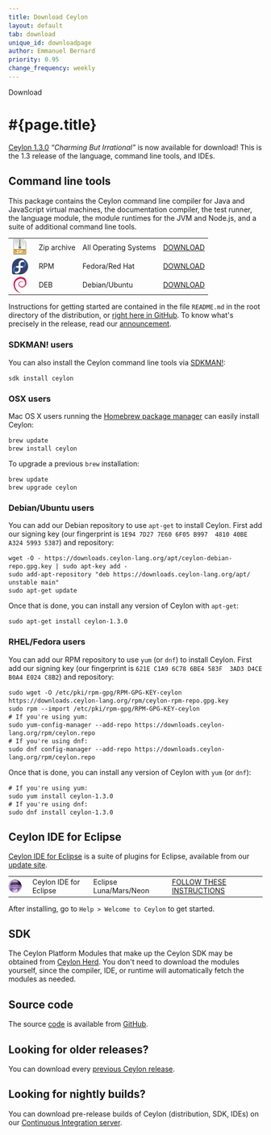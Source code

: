 ```yaml
---
title: Download Ceylon
layout: default
tab: download
unique_id: downloadpage
author: Emmanuel Bernard
priority: 0.95
change_frequency: weekly
---
```

<div id="banner"><div id="text">Download</div></div>

# #{page.title}

[Ceylon 1.3.0][1.3.0] _&ldquo;Charming But Irrational&rdquo;_ 
is now available for download! This is
the 1.3 release of the language, command line tools, and IDEs.

## Command line tools

This package contains the Ceylon command line compiler for 
Java and JavaScript virtual machines, the documentation 
compiler, the test runner, the language module, the module 
runtimes for the JVM and Node.js, and a suite of additional 
command line tools.

[1.3.0]: /blog/2016/09/13/ceylon-1-3-0/

<table>
    <tr>
        <td>
        <a href="/download/dist/1_3_0" 
           title='Download the Zip archive'
           onClick="javascript: _gaq.push(['_trackPageview', '/download/dist/1_3_0?utm_source=download&amp;utm_medium=web&amp;utm_content=dist&amp;utm_campaign=latestrelease']);">
           <img src="/images/download/package-zip.png" style="vertical-align: middle; float: right; margin-right: 0.5em"/>
        </a>
        </td>
        <td>Zip archive</td>
        <td>All Operating Systems</td>
        <td>
        <a href="/download/dist/1_3_0" 
           title='Download the Zip archive'
           class='bubble-button'
           onClick="javascript: _gaq.push(['_trackPageview', '/download/dist/1_3_0?utm_source=download&amp;utm_medium=web&amp;utm_content=dist&amp;utm_campaign=latestrelease']);">
           DOWNLOAD
        </a>
        </td>
    </tr>
    <tr>
        <td>
        <a href="/download/dist/1_3_0_rpm" 
           title='Download the RPM'
           onClick="javascript: _gaq.push(['_trackPageview', '/download/dist/1_3_0_rpm?utm_source=download&amp;utm_medium=web&amp;utm_content=dist&amp;utm_campaign=latestrelease']);">
           <img src="/images/download/package-fedora.png" style="vertical-align: middle; float: right; margin-right: 0.5em"/>
        </a>
        </td>
        <td>RPM</td>
        <td>Fedora/Red Hat</td>
        <td>
        <a href="/download/dist/1_3_0_rpm" 
           title='Download the RPM'
           class='bubble-button'
           onClick="javascript: _gaq.push(['_trackPageview', '/download/dist/1_3_0_rpm?utm_source=download&amp;utm_medium=web&amp;utm_content=dist&amp;utm_campaign=latestrelease']);">
           DOWNLOAD
        </a>
        </td>
    </tr>
    <tr>
        <td>
        <a href="/download/dist/1_3_0_deb" 
           title='Download the Debian package'
           onClick="javascript: _gaq.push(['_trackPageview', '/download/dist/1_3_0_deb?utm_source=download&amp;utm_medium=web&amp;utm_content=dist&amp;utm_campaign=latestrelease']);">
           <img src="/images/download/package-debian.png" style="vertical-align: middle; float: right; margin-right: 0.5em"/>
        </a>
        </td>
        <td>DEB</td>
        <td>Debian/Ubuntu</td>
        <td>
        <a href="/download/dist/1_3_0_deb" 
           title='Download the Debian package'
           class='bubble-button'
           onClick="javascript: _gaq.push(['_trackPageview', '/download/dist/1_3_0_deb?utm_source=download&amp;utm_medium=web&amp;utm_content=dist&amp;utm_campaign=latestrelease']);">
           DOWNLOAD
        </a>
        </td>
    </tr>
</table>

Instructions for getting started are contained in the file
`README.md` in the root directory of the distribution, or
[right here in GitHub][ceylon-dist readme]. To know what's 
precisely in the release, read our [announcement][1.3.0].

[ceylon-dist readme]: https://github.com/ceylon/ceylon-dist/blob/master/README.md 

### SDKMAN! users

You can also install the Ceylon command line tools via [SDKMAN!](http://sdkman.io/):

<!-- lang: none -->
    sdk install ceylon

### OSX users

Mac OS X users running the [Homebrew package manager](http://mxcl.github.com/homebrew/) 
can easily install Ceylon:

<!-- lang: bash -->
    brew update
    brew install ceylon

To upgrade a previous `brew` installation:

<!-- lang: bash -->
    brew update
    brew upgrade ceylon

### Debian/Ubuntu users

You can add our Debian repository to use `apt-get` to install Ceylon. First add our signing key (our fingerprint
is `1E94 7D27 7E60 6F05 B997  4810 40BE A324 5993 5387`) and repository:

<!-- lang: bash -->
    wget -O - https://downloads.ceylon-lang.org/apt/ceylon-debian-repo.gpg.key | sudo apt-key add -
    sudo add-apt-repository "deb https://downloads.ceylon-lang.org/apt/ unstable main"
    sudo apt-get update

Once that is done, you can install any version of Ceylon with `apt-get`:

<!-- lang: bash -->
    sudo apt-get install ceylon-1.3.0

### RHEL/Fedora users

You can add our RPM repository to use `yum` (or `dnf`) to install Ceylon. First add our signing key (our fingerprint
is `621E C1A9 6C78 6BE4 583F  3AD3 D4CE B0A4 E024 C8B2`) and repository:

<!-- lang: bash -->
    sudo wget -O /etc/pki/rpm-gpg/RPM-GPG-KEY-ceylon https://downloads.ceylon-lang.org/rpm/ceylon-rpm-repo.gpg.key
    sudo rpm --import /etc/pki/rpm-gpg/RPM-GPG-KEY-ceylon
    # If you're using yum:
    sudo yum-config-manager --add-repo https://downloads.ceylon-lang.org/rpm/ceylon.repo
    # If you're using dnf:
    sudo dnf config-manager --add-repo https://downloads.ceylon-lang.org/rpm/ceylon.repo

Once that is done, you can install any version of Ceylon with `yum` (or `dnf`):

<!-- lang: bash -->
    # If you're using yum:
    sudo yum install ceylon-1.3.0
    # If you're using dnf:
    sudo dnf install ceylon-1.3.0

## Ceylon IDE for Eclipse

[Ceylon IDE for Eclipse][ide for eclipse] is a suite of plugins for Eclipse, available 
from our [update site][update site].

[ide for eclipse]: /documentation/current/ide/eclipse
[update site]: /documentation/current/ide/eclipse/install?utm_source=download&utm_medium=web&utm_content=ide-install&utm_campaign=IDE_latestrelease

<table>
    <tr>
        <td>
        <a href="/documentation/current/ide/eclipse/install" 
           title='Install the IDE'
           onClick="javascript: _gaq.push(['_trackPageview', '/documentation/current/ide/eclipse/install?utm_source=download&amp;utm_medium=web&amp;utm_content=dist&amp;utm_campaign=latestrelease']);">
           <img src="/images/download/eclipse-ide.png" style="vertical-align: middle; float: right; margin-right: 0.5em"/>
        </a>
        </td>
        <td>Ceylon IDE for Eclipse</td>
        <td>Eclipse Luna/Mars/Neon</td>
        <td>
        <a href="/documentation/current/ide/eclipse/install" 
           title='Install the IDE'
           class='bubble-button'
           onClick="javascript: _gaq.push(['_trackPageview', '/documentation/current/ide/eclipse/install?utm_source=download&amp;utm_medium=web&amp;utm_content=dist&amp;utm_campaign=latestrelease']);">
           FOLLOW THESE INSTRUCTIONS
        </a>
        </td>
    </tr>
</table>

<!--
<table>
    <tr>
        <td>
        <a href='http://marketplace.eclipse.org/marketplace-client-intro?mpc_install=185799' 
          title='Drag and drop into a running Eclipse Luna workspace to install Ceylon IDE for Eclipse'>
          <img src='http://marketplace.eclipse.org/misc/installbutton.png' style="vertical-align: middle; float: right; margin-right: 0.5em"/>
        </a>
        </td>
        <td>Ceylon IDE for Eclipse</td>
        <td>Eclipse Luna</td>
        <td>
        <a href='http://marketplace.eclipse.org/marketplace-client-intro?mpc_install=185799' 
           title='Drag and drop into a running Eclipse Indigo workspace to install Ceylon IDE for Eclipse' 
           style='font-weight:bold;text-decoration:none'> 
          drag and drop into a running Eclipse workspace
        </a>
        </td>
    </tr>
</table>
-->

After installing, go to `Help > Welcome to Ceylon` to get started.

## SDK

The Ceylon Platform Modules that make up the Ceylon SDK may be 
obtained from [Ceylon Herd](https://herd.ceylon-lang.org). 
You don't need to download the modules yourself, since the
compiler, IDE, or runtime will automatically fetch the modules 
as needed.

## Source code

The source [code](/code) is available from [GitHub](http://ceylon.github.com).

## Looking for older releases?

You can download every [previous Ceylon release](/download-archive).

## Looking for nightly builds?

You can download pre-release builds of Ceylon (distribution, SDK, IDEs) on our
[Continuous Integration server](https://ci-ceylon.rhcloud.com/).
